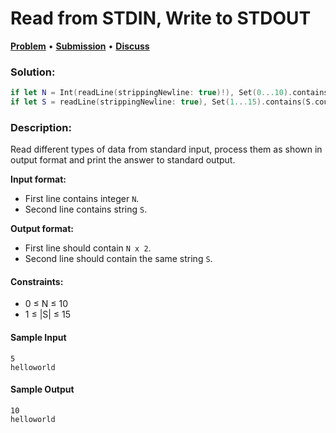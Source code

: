 <h1>Read from STDIN, Write to STDOUT</h1>

<p>
<a href="https://www.hackerearth.com/practice/basic-programming/input-output/basics-of-input-output/practice-problems/algorithm/io-exercise/"><b>Problem</b></a> • <a href="https://assessment.hackerearth.com/challenges/test/question-for-new-practice-section/algorithm/io-exercise/submission/56551824/"><b>Submission</b></a>  • <a href="https://www.hackerearth.com/practice/basic-programming/input-output/basics-of-input-output/practice-problems/algorithm/io-exercise/discussion/swift-solution-for-r-7de2faf8/"><b>Discuss</b></a>
</p>

### Solution:

```swift
if let N = Int(readLine(strippingNewline: true)!), Set(0...10).contains(N) { print(N * 2) }
if let S = readLine(strippingNewline: true), Set(1...15).contains(S.count) { print(S) }
```

### Description:

Read different types of data from standard input, process them as shown in output format and print the answer to standard output.

**Input format:**
* First line contains integer ```N```.
* Second line contains string ```S```.

**Output format:**
* First line should contain ```N x 2```.
* Second line should contain the same string ```S```.

#### Constraints:
* 0 ≤ N ≤ 10
* 1 ≤ |S| ≤ 15

#### Sample Input
```
5
helloworld
```

#### Sample Output
```
10
helloworld
```

